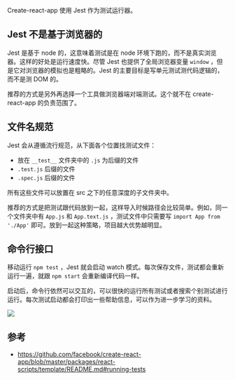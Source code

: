 Create-react-app 使用 Jest 作为测试运行器。

## Jest 不是基于浏览器的

Jest 是基于 node 的，这意味着测试是在 node 环境下跑的，而不是真实浏览器。这样的好处是运行速度快。尽管 Jest 也提供了全局浏览器变量 `window` ，但是它对浏览器的模拟也是粗略的。Jest 的主要目标是写单元测试测代码逻辑的，而不是测 DOM 的。

推荐的方式是另外再选择一个工具做浏览器端对端测试。这个就不在 create-react-app 的负责范围了。

## 文件名规范

Jest 会从遵循流行规范，从下面各个位置找测试文件：

* 放在 `__test__` 文件夹中的 `.js` 为后缀的文件
* `.test.js` 后缀的文件
* `.spec.js` 后缀的文件

所有这些文件可以放置在 src 之下的任意深度的子文件夹中。

推荐的方式是把测试跟代码放到一起，这样导入时候路径会比较简单。例如，同一个文件夹中有 `App.js` 和 `App.text.js` ，测试文件中只需要写 `import App from './App'` 即可。放到一起这种策略，项目越大优势越明显。

## 命令行接口

移动运行 `npm test` ，Jest 就会启动 watch 模式。每次保存文件，测试都会重新运行一遍，就跟 `npm start` 会重新编译代码一样。

启动后，命令行依然可以交互的，可以很快的运行所有测试或者搜索个别测试进行运行。每次测试启动都会打印出一些帮助信息，可以作为进一步学习的资料。

![](001-cli.gif)

## 参考

* https://github.com/facebook/create-react-app/blob/master/packages/react-scripts/template/README.md#running-tests
